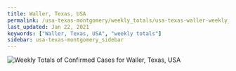 ```yaml
---
title: Waller, Texas, USA
permalink: /usa-texas-montgomery/weekly_totals/usa-texas-waller-weekly_totals.html
last_updated: Jan 22, 2021
keywords: ["Waller, Texas, USA", "weekly totals"]
sidebar: usa-texas-montgomery_sidebar
---
```


![Weekly Totals of Confirmed Cases for Waller, Texas, USA](/covid_tracker/images/graphs/usa-texas-waller-weekly_totals_graph.png)
